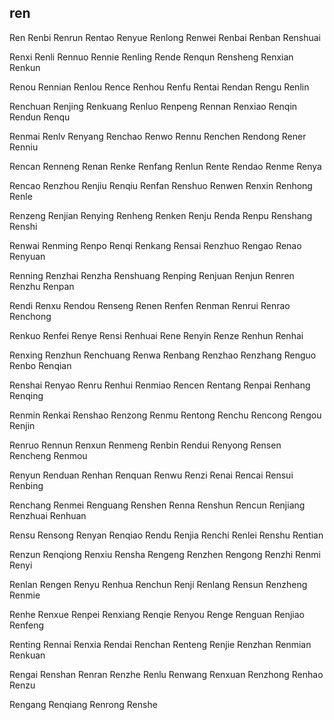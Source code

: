 ren
---

Ren Renbi Renrun Rentao Renyue Renlong Renwei Renbai Renban Renshuai

Renxi Renli Rennuo Rennie Renling Rende Renqun Rensheng Renxian Renkun

Renou Rennian Renlou Rence Renhou Renfu Rentai Rendan Rengu Renlin

Renchuan Renjing Renkuang Renluo Renpeng Rennan Renxiao Renqin Rendun Renqu

Renmai Renlv Renyang Renchao Renwo Rennu Renchen Rendong Rener Renniu

Rencan Renneng Renan Renke Renfang Renlun Rente Rendao Renme Renya

Rencao Renzhou Renjiu Renqiu Renfan Renshuo Renwen Renxin Renhong Renle

Renzeng Renjian Renying Renheng Renken Renju Renda Renpu Renshang Renshi

Renwai Renming Renpo Renqi Renkang Rensai Renzhuo Rengao Renao Renyuan

Renning Renzhai Renzha Renshuang Renping Renjuan Renjun Renren Renzhu Renpan

Rendi Renxu Rendou Renseng Renen Renfen Renman Renrui Renrao Renchong

Renkuo Renfei Renye Rensi Renhuai Rene Renyin Renze Renhun Renhai

Renxing Renzhun Renchuang Renwa Renbang Renzhao Renzhang Renguo Renbo   Renqian

Renshai Renyao Renru Renhui Renmiao Rencen Rentang Renpai Renhang Renqing

Renmin Renkai Renshao Renzong Renmu Rentong Renchu Rencong Rengou Renjin

Renruo Rennun Renxun Renmeng Renbin Rendui Renyong Rensen Rencheng Renmou

Renyun Renduan Renhan Renquan Renwu Renzi Renai Rencai Rensui Renbing

Renchang Renmei Renguang Renshen Renna Renshun Rencun Renjiang Renzhuai Renhuan

Rensu Rensong Renyan Renqiao Rendu Renjia Renchi Renlei Renshu Rentian

Renzun Renqiong Renxiu Rensha Rengeng Renzhen Rengong Renzhi Renmi Renyi

Renlan Rengen Renyu Renhua Renchun Renji Renlang Rensun Renzheng Renmie

Renhe Renxue Renpei Renxiang Renqie Renyou Renge Renguan Renjiao Renfeng

Renting Rennai Renxia Rendai Renchan Renteng Renjie Renzhan Renmian Renkuan

Rengai Renshan Renran Renzhe Renlu Renwang Renxuan Renzhong Renhao Renzu

Rengang Renqiang Renrong Renshe 